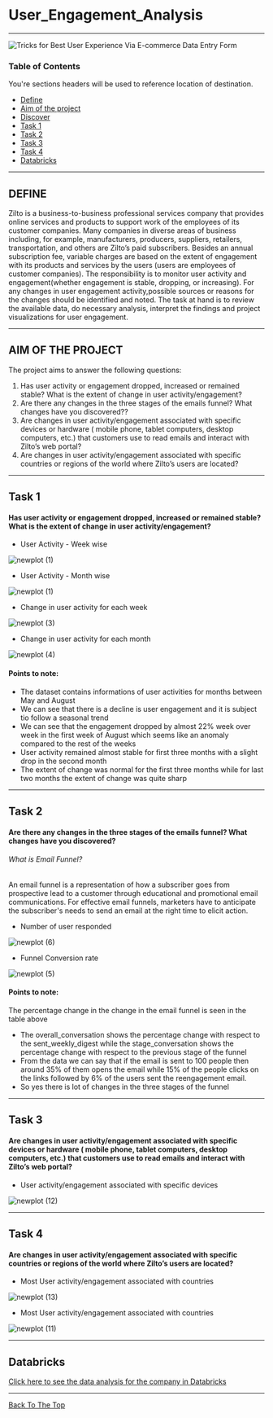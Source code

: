 # User_Engagement_Analysis


---
![Tricks for Best User Experience Via E-commerce Data Entry Form](https://user-images.githubusercontent.com/68263684/108158546-623b5300-70a2-11eb-86ab-b8a49529b12b.jpg)

### Table of Contents
You're sections headers will be used to reference location of destination.

- [Define](#Define)
- [Aim of the project](#AIM-OF-THE-PROJECT)
- [Discover](#Discover)
- [Task 1](#Task-1)
- [Task 2](#Task-2)
- [Task 3](#Task-3)
- [Task 4](#Task-4)
- [Databricks](#Databricks)

---

## DEFINE

Zilto is a business-to-business professional services company that provides online services and products to support work of the employees of its customer companies. Many companies in diverse areas of business including, for example, manufacturers, producers, suppliers, retailers, transportation, and others are Zilto’s paid subscribers. Besides an annual subscription fee, variable charges are based on the extent of engagement with its products and services by the users (users are employees of customer companies).
The responsibility is to monitor user activity and engagement(whether engagement is stable, dropping, or increasing). For any changes in user engagement activity,possible sources or reasons for the changes should be identified and noted. The task at hand is to review the available data, do necessary analysis, interpret the findings and project visualizations for user engagement.

---
## AIM OF THE PROJECT

The project aims to answer the following questions:<br>
1. Has user activity or engagement dropped, increased or remained stable? What is the extent of change in user activity/engagement?<br>
2. Are there any changes in the three stages of the emails funnel? What changes have you discovered??<br>
3. Are changes in user activity/engagement associated with specific devices or hardware ( mobile phone, tablet computers, desktop computers, etc.)  that customers use to read emails and interact with Zilto’s  web portal?<br>
4. Are changes in user activity/engagement associated with specific countries or regions of the world where Zilto’s  users are located?<br>
---
## Task 1 
#### Has user activity or engagement dropped, increased or remained stable? What is the extent of change in user activity/engagement?
- User Activity - Week wise 
 
![newplot (1)](https://user-images.githubusercontent.com/68263684/108164197-8f413300-70ad-11eb-9e0e-41262352238c.png)

 - User Activity - Month wise

![newplot (1)](https://user-images.githubusercontent.com/68263684/108164629-62d9e680-70ae-11eb-94ee-4b0961d64c7d.png)

- Change in user activity for each week

![newplot (3)](https://user-images.githubusercontent.com/68263684/108165261-7cc7f900-70af-11eb-8438-b648b326e7b1.png)

- Change in user activity for each month

![newplot (4)](https://user-images.githubusercontent.com/68263684/108165319-9c5f2180-70af-11eb-91cb-5f54f296368d.png)

#### Points to note:

-   The dataset contains informations of user activities for months between May and August
-   We can see that there is a decline is user engagement and it is subject tio follow a seasonal trend
-   We can see that the engagement dropped by almost 22% week over week in the first week of August which seems like an anomaly compared to the rest of the weeks
-   User activity remained almost stable for first three months with a slight drop in the second month
-   The extent of change was normal for the first three months while for last two months the extent of change was quite sharp
---
## Task 2
#### Are there any changes in the three stages of the emails funnel? What changes have you discovered? 

###### What is Email Funnel?
An email funnel is a representation of how a subscriber goes from prospective lead to a customer through educational and promotional email communications. For effective email funnels, marketers have to anticipate the subscriber's needs to send an email at the right time to elicit action.

- Number of user responded

![newplot (6)](https://user-images.githubusercontent.com/68263684/108167693-4be9c300-70b3-11eb-8ae6-b4004d71b23a.png)

- Funnel Conversion rate

![newplot (5)](https://user-images.githubusercontent.com/68263684/108167904-a71bb580-70b3-11eb-9e20-8cc255859158.png)

#### Points to note:

The percentage change in the change in the email funnel is seen in the table above
- The overall_conversation shows the percentage change with respect to the sent_weekly_digest while the stage_conversation shows the percentage change with respect to the previous stage of the funnel
- From the data we can say that if the email is sent to 100 people then around 35% of them opens the email while 15% of the people clicks on the links followed by 6% of the users sent the reengagement email.
- So yes there is lot of changes in the three stages of the funnel
---
## Task 3
#### Are changes in user activity/engagement associated with specific devices or hardware ( mobile phone, tablet computers, desktop computers, etc.) that customers use to read emails and interact with Zilto’s web portal?

- User activity/engagement associated with specific devices

![newplot (12)](https://user-images.githubusercontent.com/68263684/108168996-602ebf80-70b5-11eb-80d6-151e78f66b6c.png)



---
## Task 4
#### Are changes in user activity/engagement associated with specific countries or regions of the world where Zilto’s users are located?

- Most User activity/engagement associated with countries

![newplot (13)](https://user-images.githubusercontent.com/68263684/108169243-b1d74a00-70b5-11eb-983e-1148d2f3c058.png)

- Most User activity/engagement associated with countries

![newplot (11)](https://user-images.githubusercontent.com/68263684/108168778-16de7000-70b5-11eb-93a2-165168e14efa.png)

---
## Databricks

[Click here to see the data analysis for the company in Databricks](https://databricks-prod-cloudfront.cloud.databricks.com/public/4027ec902e239c93eaaa8714f173bcfc/3839454205680965/632151243528397/573016260412799/latest.html)

---
[Back To The Top](#User_Engagement_Analysis)

